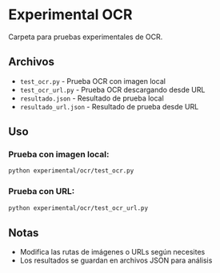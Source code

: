# Experimental OCR

Carpeta para pruebas experimentales de OCR.

## Archivos

- `test_ocr.py` - Prueba OCR con imagen local
- `test_ocr_url.py` - Prueba OCR descargando desde URL
- `resultado.json` - Resultado de prueba local
- `resultado_url.json` - Resultado de prueba desde URL

## Uso

### Prueba con imagen local:
```bash
python experimental/ocr/test_ocr.py
```

### Prueba con URL:
```bash
python experimental/ocr/test_ocr_url.py
```

## Notas

- Modifica las rutas de imágenes o URLs según necesites
- Los resultados se guardan en archivos JSON para análisis
